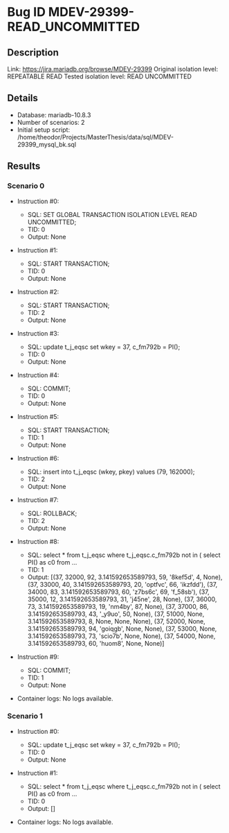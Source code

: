 # Bug ID MDEV-29399-READ_UNCOMMITTED

## Description

Link:                     https://jira.mariadb.org/browse/MDEV-29399
Original isolation level: REPEATABLE READ
Tested isolation level:   READ UNCOMMITTED


## Details
 * Database: mariadb-10.8.3
 * Number of scenarios: 2
 * Initial setup script: /home/theodor/Projects/MasterThesis/data/sql/MDEV-29399_mysql_bk.sql

## Results
### Scenario 0
 * Instruction #0:
     - SQL:  SET GLOBAL TRANSACTION ISOLATION LEVEL READ UNCOMMITTED;
     - TID: 0
     - Output: None
 * Instruction #1:
     - SQL:  START TRANSACTION;
     - TID: 0
     - Output: None
 * Instruction #2:
     - SQL:  START TRANSACTION;
     - TID: 2
     - Output: None
 * Instruction #3:
     - SQL:  update t_j_eqsc set wkey = 37, c_fm792b = PI();
     - TID: 0
     - Output: None
 * Instruction #4:
     - SQL:  COMMIT;
     - TID: 0
     - Output: None
 * Instruction #5:
     - SQL:  START TRANSACTION;
     - TID: 1
     - Output: None
 * Instruction #6:
     - SQL:  insert into t_j_eqsc (wkey, pkey) values (79, 162000);
     - TID: 2
     - Output: None
 * Instruction #7:
     - SQL:  ROLLBACK;
     - TID: 2
     - Output: None
 * Instruction #8:
     - SQL:  select * from t_j_eqsc where t_j_eqsc.c_fm792b not in ( select PI() as c0 from ...
     - TID: 1
     - Output: [(37, 32000, 92, 3.141592653589793, 59, '8kef5d', 4, None), (37, 33000, 40, 3.141592653589793, 20, 'optfvc', 66, 'ikzfdd'), (37, 34000, 83, 3.141592653589793, 60, 'z7bs6c', 69, 'f_58sb'), (37, 35000, 12, 3.141592653589793, 31, 'j45ne', 28, None), (37, 36000, 73, 3.141592653589793, 19, 'nm4by', 87, None), (37, 37000, 86, 3.141592653589793, 43, '_y9uo', 50, None), (37, 51000, None, 3.141592653589793, 8, None, None, None), (37, 52000, None, 3.141592653589793, 94, 'goiqgb', None, None), (37, 53000, None, 3.141592653589793, 73, 'scio7b', None, None), (37, 54000, None, 3.141592653589793, 60, 'huom8', None, None)]
 * Instruction #9:
     - SQL:  COMMIT;
     - TID: 1
     - Output: None

 * Container logs:
   No logs available.

### Scenario 1
 * Instruction #0:
     - SQL:  update t_j_eqsc set wkey = 37, c_fm792b = PI();
     - TID: 0
     - Output: None
 * Instruction #1:
     - SQL:  select * from t_j_eqsc where t_j_eqsc.c_fm792b not in ( select PI() as c0 from ...
     - TID: 0
     - Output: []

 * Container logs:
   No logs available.
